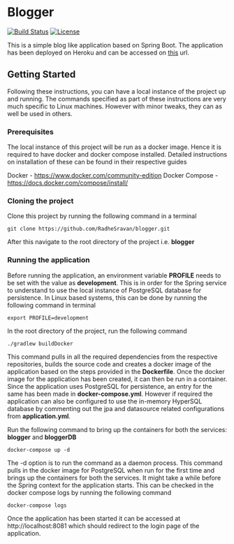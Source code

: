 # Blogger

[![Build Status](https://api.travis-ci.org/RadheSravan/blogger.svg?branch=master)](https://travis-ci.org/RadheSravan/blogger)
[![License](http://img.shields.io/:license-apache-blue.svg)](http://www.apache.org/licenses/LICENSE-2.0.html)

This is a simple blog like application based on Spring Boot. The application has been deployed on Heroku and can be accessed on [this](https://technocrat.herokuapp.com) url.

## Getting Started

Following these instructions, you can have a local instance of the project up and running. The commands specified as part of these instructions are very much specific to Linux machines. However with minor tweaks, they can as well be used in others.

### Prerequisites

The local instance of this project will be run as a docker image. Hence it is required to have docker and docker compose installed. Detailed instructions on installation of these can be found in their respective guides 

Docker - https://www.docker.com/community-edition
Docker Compose - https://docs.docker.com/compose/install/

### Cloning the project

Clone this project by running the following command in a terminal

`git clone https://github.com/RadheSravan/blogger.git`

After this navigate to the root directory of the project i.e. **blogger**

### Running the application 

Before running the application, an environment variable **PROFILE** needs to be set with the value as **development**. This is in order for the Spring service to understand to use the local instance of PostgreSQL database for persistence. In Linux based systems, this can be done by running the following command in terminal

`export PROFILE=development`

In the root directory of the project, run the following command 

`./gradlew buildDocker`

This command pulls in all the required dependencies from the respective repositories, builds the source code and creates a docker image of the application based on the steps provided in the **Dockerfile**. Once the docker image for the application has been created, it can then be run in a container. Since the application uses PostgreSQL for persistence, an entry for the same has been made in **docker-compose.yml**. However if required the application can also be configured to use the in-memory HyperSQL database by commenting out the jpa and datasource related configurations from **application.yml**.

Run the following command to bring up the containers for both the services: **blogger** and **bloggerDB**

`docker-compose up -d`

The -d option is to run the command as a daemon process. This command pulls in the docker image for PostgreSQL when run for the first time and brings up the containers for both the services. It might take a while before the Spring context for the application starts. This can be checked in the docker compose logs by running the following command

`docker-compose logs`

Once the application has been started it can be accessed at http://localhost:8081 which should redirect to the login page of the application.






